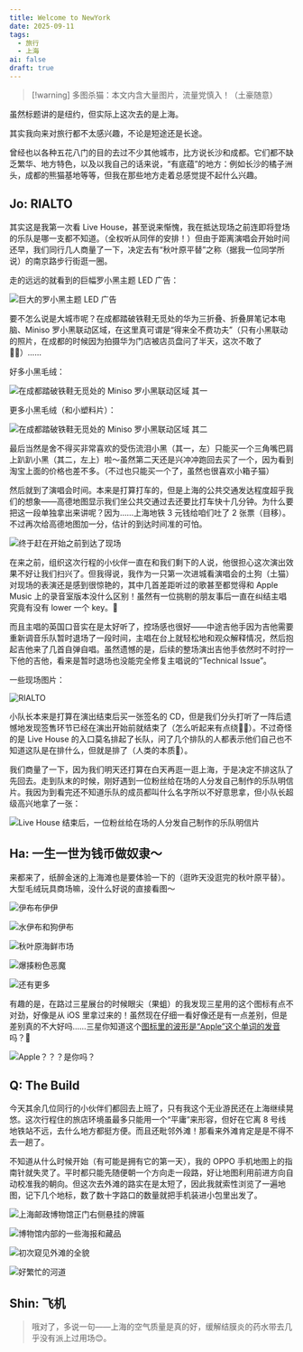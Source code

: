 ```yaml
---
title: Welcome to NewYork
date: 2025-09-11
tags:
  - 旅行
  - 上海
ai: false
draft: true
---
```


> [!warning] 多图杀猫：本文内含大量图片，流量党慎入！（土豪随意）

虽然标题讲的是纽约，但实际上这次去的是上海。

其实我向来对旅行都不太感兴趣，不论是短途还是长途。

曾经也以各种五花八门的目的去过不少其他城市，比方说长沙和成都。它们都不缺乏繁华、地方特色，以及以我自己的话来说，“有底蕴”的地方：例如长沙的橘子洲头，成都的熊猫基地等等，但我在那些地方走着总感觉提不起什么兴趣。

## Jo: RIALTO

其实这是我第一次看 Live House，甚至说来惭愧，我在抵达现场之前连即将登场的乐队是哪一支都不知道。（全权听从同伴的安排！）但由于距离演唱会开始时间还早，我们同行几人商量了一下，决定去有“秋叶原平替”之称（据我一位同学所说）的南京路步行街逛一圈。

走的远远的就看到的巨幅罗小黑主题 LED 广告：

![巨大的罗小黑主题 LED 广告](jo/hey.jpeg)

要不怎么说是大城市呢？在成都踏破铁鞋无觅处的华为三折叠、折叠屏笔记本电脑、Miniso 罗小黑联动区域，在这里真可谓是“得来全不费功夫”（只有小黑联动的照片，在成都的时候因为拍摄华为门店被店员盘问了半天，这次不敢了🧎‍♀️）……

好多小黑毛绒：

![在成都踏破铁鞋无觅处的 Miniso 罗小黑联动区域 其一](jo/plushie.jpeg)

更多小黑毛绒（和小塑料片）：

![在成都踏破铁鞋无觅处的 Miniso 罗小黑联动区域 其二](jo/plushie2.jpeg)

最后当然是舍不得买非常喜欢的受伤流泪小黑（其一，左）只能买一个三角嘴巴肩上趴趴小黑（其二，左上）啦～虽然第二天还是兴冲冲跑回去买了一个，因为看到淘宝上面的价格也差不多。（不过也只能买一个了，虽然也很喜欢小箱子猫）

然后就到了演唱会时间。本来是打算打车的，但是上海的公共交通发达程度超乎我们的想象——高德地图显示我们坐公共交通过去还要比打车快十几分钟。为什么要把这一段单独拿出来讲呢？因为……上海地铁 3 元钱给咱们吐了 2 张票（目移）。不过再次给高德地图加一分，估计的到达时间准的可怕。

![终于赶在开始之前到达了现场](jo/way.jpeg)

在来之前，组织这次行程的小伙伴一直在和我们剩下的人说，他很担心这次演出效果不好让我们扫兴了。但我得说，我作为一只第一次进城看演唱会的土狗（土猫）对现场的表演还是感到很惊艳的，其中几首差距听过的歌甚至都觉得和 Apple Music 上的录音室版本没什么区别！虽然有一位挑剔的朋友事后一直在纠结主唱究竟有没有 lower 一个 key。🤣

而且主唱的英国口音实在是太好听了，控场感也很好——中途吉他手因为吉他需要重新调音乐队暂时退场了一段时间，主唱在台上就轻松地和观众解释情况，然后抱起吉他来了几首自弹自唱。虽然遗憾的是，后续的整场演出吉他手依然时不时拧一下他的吉他，看来是暂时退场也没能完全修复主唱说的“Technical Issue”。

一些现场图片：

![RIALTO](jo/rialto.jpeg)

小队长本来是打算在演出结束后买一张签名的 CD，但是我们分头打听了一阵后遗憾地发现签售环节已经在演出开始前就结束了（怎么听起来有点绕😵‍💫）。不过奇怪的是 Live House 的入口莫名排起了长队，问了几个排队的人都表示他们自己也不知道这队是在排什么，但就是排了（人类的本质🤣）。

我们商量了一下，因为我们明天还打算在白天再逛一逛上海，于是决定不排这队了先回去。走到队末的时候，刚好遇到一位粉丝给在场的人分发自己制作的乐队明信片。我因为到看完还不知道乐队的成员都叫什么名字所以不好意思拿，但小队长超级高兴地拿了一张：

![Live House 结束后，一位粉丝给在场的人分发自己制作的乐队明信片](jo/cards.jpeg)

## Ha: 一生一世为钱币做奴隶～

来都来了，纸醉金迷的上海滩也是要体验一下的（逛昨天没逛完的秋叶原平替）。大型毛绒玩具商场嘛，没什么好说的直接看图～

![伊布布伊伊](ha/eevee.jpeg)

![水伊布和狗伊布](ha/vapjet.jpeg)

![秋叶原海鲜市场](ha/seafood.jpeg)

![爆揍粉色恶魔](ha/kirby.jpeg)

![还有更多](ha/more.jpeg)

有趣的是，在路过三星展台的时候眼尖（果蛆）的我发现三星用的这个图标有点不对劲，好像是从 iOS 里拿过来的！虽然现在仔细一看好像还是有一点差别，但是差别真的不大好吗……三星你知道这个[图标里的波形是“Apple”这个单词的发音](https://x.com/flyosity/status/591298868849025027)吗？🤣

![Apple？？？是你吗？](ha/apple.jpeg)

## Q: The Build

今天其余几位同行的小伙伴们都回去上班了，只有我这个无业游民还在上海继续晃悠。这次行程住的旅店环境虽最多只能用一个“平庸”来形容，但好在它离 8 号线地铁站不远，去什么地方都挺方便。而且还毗邻外滩！那看来外滩肯定是是不得不去一趟了。

不知道从什么时候开始（有可能是拥有它的第一天），我的 OPPO 手机地图上的指南针就失灵了。平时都只能先随便朝一个方向走一段路，好让地图利用前进方向自动校准我的朝向。但这次去外滩的路实在是太短了，因此我就索性浏览了一遍地图，记下几个地标，数了数十字路口的数量就把手机装进小包里出发了。

![上海邮政博物馆正门右侧悬挂的牌匾](q/mail.jpeg)

![博物馆内部的一些海报和藏品](q/mail2.jpeg)

![初次窥见外滩的全貌](q/thebuild.jpeg)

![好繁忙的河道](q/ship.jpeg)

## Shin: 飞机

> 哦对了，多说一句——上海的空气质量是真的好，缓解结膜炎的药水带去几乎没有派上过用场😊。
